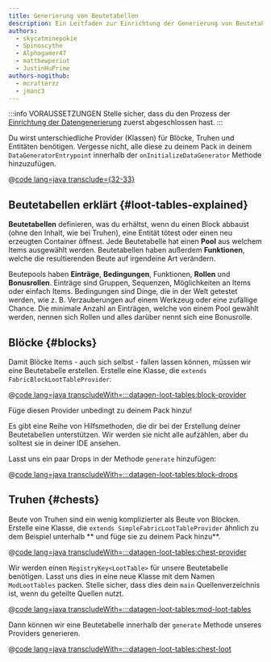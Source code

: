 ```yaml
---
title: Generierung von Beutetabellen
description: Ein Leitfaden zur Einrichtung der Generierung von Beutetabellen mit dem Datengenerator.
authors:
  - skycatminepokie
  - Spinoscythe
  - Alphagamer47
  - matthewperiut
  - JustinHuPrime
authors-nogithub:
  - mcrafterzz
  - jmanc3
---
```


:::info VORAUSSETZUNGEN
Stelle sicher, dass du den Prozess der [Einrichtung der Datengenerierung](./setup) zuerst abgeschlossen hast.
:::

Du wirst unterschiedliche Provider (Klassen) für Blöcke, Truhen und Entitäten benötigen. Vergesse nicht, alle diese zu deinem Pack in deinem `DataGeneratorEntrypoint` innerhalb der `onInitializeDataGenerator` Methode hinzuzufügen.

@[code lang=java transclude={32-33}](@/reference/1.21/src/client/java/com/example/docs/datagen/ExampleModDataGenerator.java)

## Beutetabellen erklärt {#loot-tables-explained}

**Beutetabellen** definieren, was du erhältst, wenn du einen Block abbaust (ohne den Inhalt, wie bei Truhen), eine Entität tötest oder einen neu erzeugten Container öffnest. Jede Beutetabelle hat einen **Pool** aus welchem Items ausgewählt werden. Beutetabellen haben außerdem **Funktionen**, welche die resultierenden Beute auf irgendeine Art verändern.

Beutepools haben **Einträge**, **Bedingungen**, Funktionen, **Rollen** und **Bonusrollen**. Einträge sind Gruppen, Sequenzen, Möglichkeiten an Items oder einfach Items. Bedingungen sind Dinge, die in der Welt getestet werden, wie z. B. Verzauberungen auf einem Werkzeug oder eine zufällige Chance. Die minimale Anzahl an Einträgen, welche von einem Pool gewählt werden, nennen sich Rollen und alles darüber nennt sich eine Bonusrolle.

## Blöcke {#blocks}

Damit Blöcke Items - auch sich selbst - fallen lassen können, müssen wir eine Beutetabelle erstellen. Erstelle eine Klasse, die `extends FabricBlockLootTableProvider`:

@[code lang=java transcludeWith=:::datagen-loot-tables:block-provider](@/reference/1.21/src/client/java/com/example/docs/datagen/ExampleModBlockLootTableProvider.java)

Füge diesen Provider unbedingt zu deinem Pack hinzu!

Es gibt eine Reihe von Hilfsmethoden, die dir bei der Erstellung deiner Beutetabellen unterstützen. Wir werden sie nicht alle aufzählen, aber du solltest sie in deiner IDE ansehen.

Lasst uns ein paar Drops in der Methode `generate` hinzufügen:

@[code lang=java transcludeWith=:::datagen-loot-tables:block-drops](@/reference/1.21/src/client/java/com/example/docs/datagen/ExampleModBlockLootTableProvider.java)

## Truhen {#chests}

Beute von Truhen sind ein wenig komplizierter als Beute von Blöcken. Erstelle eine Klasse, die `extends SimpleFabricLootTableProvider` ähnlich zu dem Beispiel unterhalb \*\* und füge sie zu deinem Pack hinzu\*\*.

@[code lang=java transcludeWith=:::datagen-loot-tables:chest-provider](@/reference/1.21/src/client/java/com/example/docs/datagen/ExampleModChestLootTableProvider.java)

Wir werden einen `RegistryKey<LootTable>` für unsere Beutetabelle benötigen. Lasst uns dies in eine neue Klasse mit dem Namen `ModLootTables` packen. Stelle sicher, dass dies dein `main` Quellenverzeichnis ist, wenn du geteilte Quellen nutzt.

@[code lang=java transcludeWith=:::datagen-loot-tables:mod-loot-tables](@/reference/1.21/src/main/java/com/example/docs/ModLootTables.java)

Dann können wir eine Beutetabelle innerhalb der `generate` Methode unseres Providers generieren.

@[code lang=java transcludeWith=:::datagen-loot-tables:chest-loot](@/reference/1.21/src/client/java/com/example/docs/datagen/ExampleModChestLootTableProvider.java)
